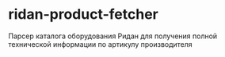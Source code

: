 # ridan-product-fetcher
Парсер каталога оборудования Ридан для получения полной технической информации по артикулу производителя
